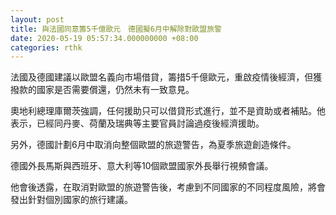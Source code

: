 ```yaml
---
layout: post
title: 與法國同意籌5千億歐元　德國擬6月中解除對歐盟旅警
date: 2020-05-19 05:57:34.000000000 +08:00
categories: rthk
---
```


法國及德國建議以歐盟名義向市場借貸，籌措5千億歐元，重啟疫情後經濟，但獲撥款的國家是否需要償還，仍然未有一致意見。

奧地利總理庫爾茨強調，任何援助只可以借貸形式進行，並不是資助或者補貼。他表示，已經同丹麥、荷蘭及瑞典等主要官員討論過疫後經濟援助。

另外，德國計劃6月中取消向整個歐盟的旅遊警告，為夏季旅遊創造條件。

德國外長馬斯與西班牙、意大利等10個歐盟國家外長舉行視頻會議。

他會後透露，在取消對歐盟的旅遊警告後，考慮到不同國家的不同程度風險，將會發出針對個別國家的旅行建議。
